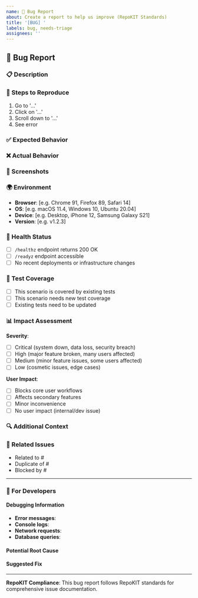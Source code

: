 ```yaml
---
name: 🐛 Bug Report
about: Create a report to help us improve (RepoKIT Standards)
title: '[BUG] '
labels: bug, needs-triage
assignees: ''
---
```


## 🐛 Bug Report

### 📋 Description
<!-- A clear and concise description of what the bug is -->

### 🔄 Steps to Reproduce
1. Go to '...'
2. Click on '...'
3. Scroll down to '...'
4. See error

### ✅ Expected Behavior
<!-- A clear and concise description of what you expected to happen -->

### ❌ Actual Behavior
<!-- A clear and concise description of what actually happened -->

### 📸 Screenshots
<!-- If applicable, add screenshots to help explain your problem -->

### 🌍 Environment
- **Browser**: [e.g. Chrome 91, Firefox 89, Safari 14]
- **OS**: [e.g. macOS 11.4, Windows 10, Ubuntu 20.04]
- **Device**: [e.g. Desktop, iPhone 12, Samsung Galaxy S21]
- **Version**: [e.g. v1.2.3]

### 🏥 Health Status
<!-- Check if health endpoints are working -->
- [ ] `/healthz` endpoint returns 200 OK
- [ ] `/readyz` endpoint accessible
- [ ] No recent deployments or infrastructure changes

### 🧪 Test Coverage
<!-- Help us understand test coverage for this issue -->
- [ ] This scenario is covered by existing tests
- [ ] This scenario needs new test coverage
- [ ] Existing tests need to be updated

### 📊 Impact Assessment
**Severity**: 
- [ ] Critical (system down, data loss, security breach)
- [ ] High (major feature broken, many users affected)
- [ ] Medium (minor feature issues, some users affected)  
- [ ] Low (cosmetic issues, edge cases)

**User Impact**:
- [ ] Blocks core user workflows
- [ ] Affects secondary features
- [ ] Minor inconvenience
- [ ] No user impact (internal/dev issue)

### 🔍 Additional Context
<!-- Add any other context about the problem here -->

### 🔗 Related Issues
<!-- Link to related issues or PRs -->
- Related to #
- Duplicate of #
- Blocked by #

---

### 🧪 For Developers

#### Debugging Information
<!-- Information to help developers debug -->
- **Error messages**: 
- **Console logs**: 
- **Network requests**: 
- **Database queries**: 

#### Potential Root Cause
<!-- If you have insights into what might be causing this -->

#### Suggested Fix
<!-- If you have ideas for how to fix this -->

---

**RepoKIT Compliance**: This bug report follows RepoKIT standards for comprehensive issue documentation.